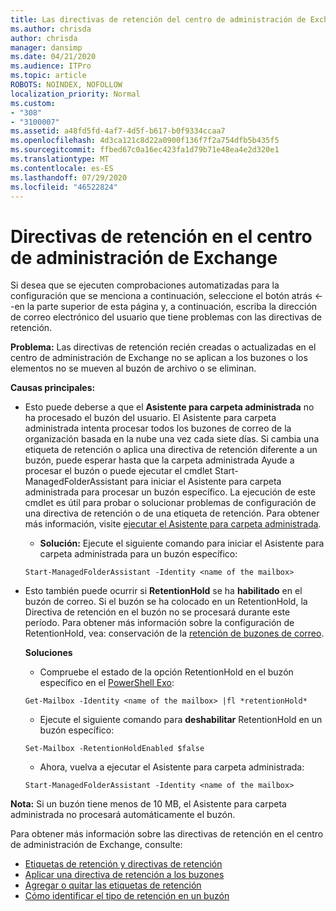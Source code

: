 ```yaml
---
title: Las directivas de retención del centro de administración de Exchange no funcionan
ms.author: chrisda
author: chrisda
manager: dansimp
ms.date: 04/21/2020
ms.audience: ITPro
ms.topic: article
ROBOTS: NOINDEX, NOFOLLOW
localization_priority: Normal
ms.custom:
- "308"
- "3100007"
ms.assetid: a48fd5fd-4af7-4d5f-b617-b0f9334ccaa7
ms.openlocfilehash: 4d3ca121c8d22a0900f136f7f2a754dfb5b435f5
ms.sourcegitcommit: ffbed67c0a16ec423fa1d79b71e48ea4e2d320e1
ms.translationtype: MT
ms.contentlocale: es-ES
ms.lasthandoff: 07/29/2020
ms.locfileid: "46522824"
---
```

# <a name="retention-policies-in-exchange-admin-center"></a>Directivas de retención en el centro de administración de Exchange

Si desea que se ejecuten comprobaciones automatizadas para la configuración que se menciona a continuación, seleccione el botón atrás <--en la parte superior de esta página y, a continuación, escriba la dirección de correo electrónico del usuario que tiene problemas con las directivas de retención.

 **Problema:** Las directivas de retención recién creadas o actualizadas en el centro de administración de Exchange no se aplican a los buzones o los elementos no se mueven al buzón de archivo o se eliminan. 
  
 **Causas principales:**
  
- Esto puede deberse a que el **Asistente para carpeta administrada** no ha procesado el buzón del usuario. El Asistente para carpeta administrada intenta procesar todos los buzones de correo de la organización basada en la nube una vez cada siete días. Si cambia una etiqueta de retención o aplica una directiva de retención diferente a un buzón, puede esperar hasta que la carpeta administrada Ayude a procesar el buzón o puede ejecutar el cmdlet Start-ManagedFolderAssistant para iniciar el Asistente para carpeta administrada para procesar un buzón específico. La ejecución de este cmdlet es útil para probar o solucionar problemas de configuración de una directiva de retención o de una etiqueta de retención. Para obtener más información, visite [ejecutar el Asistente para carpeta administrada](https://msdn.microsoft.com/library/gg271153%28v=exchsrvcs.149%29.aspx#managedfolderassist).
    
  - **Solución:** Ejecute el siguiente comando para iniciar el Asistente para carpeta administrada para un buzón específico:
    
  ```
  Start-ManagedFolderAssistant -Identity <name of the mailbox>
  ```

- Esto también puede ocurrir si **RetentionHold** se ha **habilitado** en el buzón de correo. Si el buzón se ha colocado en un RetentionHold, la Directiva de retención en el buzón no se procesará durante este período. Para obtener más información sobre la configuración de RetentionHold, vea: conservación de la [retención de buzones de correo](https://docs.microsoft.com/exchange/security-and-compliance/messaging-records-management/mailbox-retention-hold).
    
    **Soluciones**
    
  - Compruebe el estado de la opción RetentionHold en el buzón específico en el [PowerShell Exo](https://docs.microsoft.com/powershell/exchange/exchange-online/connect-to-exchange-online-powershell/connect-to-exchange-online-powershell?view=exchange-ps):
    
  ```
  Get-Mailbox -Identity <name of the mailbox> |fl *retentionHold*
  ```

  - Ejecute el siguiente comando para **deshabilitar** RetentionHold en un buzón específico:
    
  ```
  Set-Mailbox -RetentionHoldEnabled $false
  ```

  - Ahora, vuelva a ejecutar el Asistente para carpeta administrada:
    
  ```
  Start-ManagedFolderAssistant -Identity <name of the mailbox>
  ```

 **Nota:** Si un buzón tiene menos de 10 MB, el Asistente para carpeta administrada no procesará automáticamente el buzón.
 
Para obtener más información sobre las directivas de retención en el centro de administración de Exchange, consulte:
- [Etiquetas de retención y directivas de retención](https://docs.microsoft.com/exchange/security-and-compliance/messaging-records-management/retention-tags-and-policies)
- [Aplicar una directiva de retención a los buzones](https://docs.microsoft.com/exchange/security-and-compliance/messaging-records-management/apply-retention-policy)
- [Agregar o quitar las etiquetas de retención](https://docs.microsoft.com/exchange/security-and-compliance/messaging-records-management/add-or-remove-retention-tags)
- [Cómo identificar el tipo de retención en un buzón](https://docs.microsoft.com/microsoft-365/compliance/identify-a-hold-on-an-exchange-online-mailbox)
